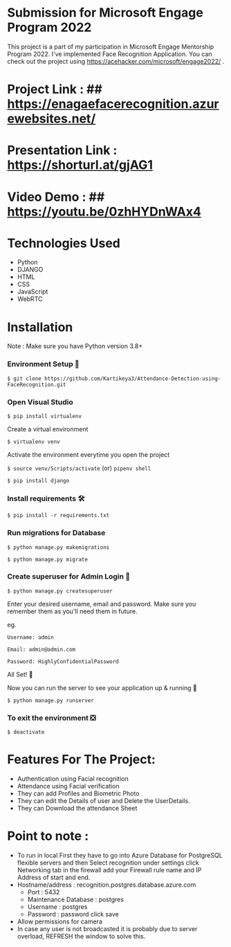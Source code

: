 # Submission for Microsoft Engage Program 2022

This project is a part of my participation in Microsoft Engage Mentorship Program 2022. I've implemented Face Recognition Application. You can check out the project using https://acehacker.com/microsoft/engage2022/ .

# Project Link :  ## https://enagaefacerecognition.azurewebsites.net/

# Presentation Link : https://shorturl.at/gjAG1

# Video Demo : ## https://youtu.be/0zhHYDnWAx4

# Technologies Used 

- Python
- DJANGO
- HTML
- CSS
- JavaScript
- WebRTC

# Installation

Note : Make sure you have Python version 3.8+

### Environment Setup 🚀

```$ git clone https://github.com/Kartikeya3/Attendance-Detection-using-FaceRecognition.git```

### Open Visual Studio 

```$ pip install virtualenv```

Create a virtual environment

```$ virtualenv venv```

Activate the environment everytime you open the project

```$ source venv/Scripts/activate``` (or) ```pipenv shell```

```$ pip install django``` 

### Install requirements 🛠

```$ pip install -r requirements.txt```

### Run migrations for Database

```$ python manage.py makemigrations```

```$ python manage.py migrate```

### Create superuser for Admin Login 🔐

```$ python manage.py createsuperuser```

Enter your desired username, email and password. Make sure you remember them as you'll need them in future.

eg.

```Username: admin```

```Email: admin@admin.com```

```Password: HighlyConfidentialPassword```

All Set! 🤩

Now you can run the server to see your application up & running 🚀

```$ python manage.py runserver```

### To exit the environment ❎

```$ deactivate```

# Features For The Project:
- Authentication using Facial recognition
- Attendance using Facial verification
- They can add Profiles and Biometric Photo
- They can edit the Details of user and Delete the UserDetails. 
- They can Download the attendance Sheet

# Point to note :
- To run in local First they have to go into Azure Database for PostgreSQL flexible servers and then Select recognition under settings click Networking tab in the       firewall add your Firewall rule name and IP Address of start and end. 
- Hostname/address : recognition.postgres.database.azure.com 
   - Port : 5432 
   - Maintenance Database : postgres 
   - Username : postgres 
   - Password : password click save
- Allow permissions for camera
- In case any user is not broadcasted it is probably due to server overload, REFRESH the window to solve this.

